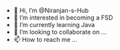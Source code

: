 - 👋 Hi, I’m @Niranjan-s-Hub
- 👀 I’m interested in becoming a FSD
- 🌱 I’m currently learning Java
- 💞️ I’m looking to collaborate on ...
- 📫 How to reach me ...

<!---
Niranjan-s-Hub/Niranjan-s-Hub is a ✨ special ✨ repository because its `README.md` (this file) appears on your GitHub profile.
You can click the Preview link to take a look at your changes.
--->
